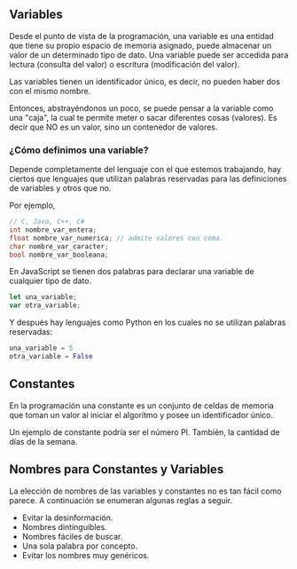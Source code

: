 ## Variables

Desde el punto de vista de la programación, una variable es una entidad que tiene su propio espacio de memoria asignado, puede almacenar un valor de un determinado tipo de dato. Una variable puede ser accedida para lectura (consulta del valor) o escritura (modificación del valor).

Las variables tienen un identificador único, es decir, no pueden haber dos con el mismo nombre.

Entonces, abstrayéndonos un poco, se puede pensar a la variable como una "caja", la cual te permite meter o sacar diferentes cosas (valores). Es decir que NO es un valor, sino un contenedor de valores.

### ¿Cómo definimos una variable?

Depende completamente del lenguaje con el que estemos trabajando, hay ciertos que lenguajes que utilizan palabras reservadas para las definiciones de variables y otros que no.

Por ejemplo,

```c
// C, Java, C++, C#
int nombre_var_entera;
float nombre_var_numerica; // admite valores con coma.
char nombre_var_caracter;
bool nombre_var_booleana;
```

En JavaScript se tienen dos palabras para declarar una variable de cualquier tipo de dato.
```javascript
let una_variable;
var otra_variable;
```

Y después hay lenguajes como Python en los cuales no se utilizan palabras reservadas:
```py
una_variable = 5
otra_variable = False
```
## Constantes

En la programación una constante es un conjunto de celdas de memoria que toman un valor al iniciar el algoritmo y posee un identificador único.

Un ejemplo de constante podría ser el número PI. También, la cantidad de días de la semana.

## Nombres para Constantes y Variables
La elección de nombres de las variables y constantes no es tan fácil como parece. A continuación se enumeran algunas reglas a seguir.

- Evitar la desinformación.
- Nombres dintinguibles.
- Nombres fáciles de buscar.
- Una sola palabra por concepto.
- Evitar los nombres muy genéricos.